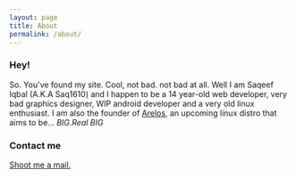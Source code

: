```yaml
---
layout: page
title: About
permalink: /about/
---
```


### Hey!

So. You've found my site. Cool, not bad. not bad at all. Well I am Saqeef Iqbal (A.K.A Saq1610) and I happen to be a 14 year-old web developer, very bad graphics designer, WIP android developer and a very old linux enthusiast. I am also the founder of [Arelos](http://arelos.github.io), an upcoming linux distro that aims to be... *BIG*.*Real BIG*

### Contact me

[Shoot me a mail.](mailto:nasirsaqeef2001@gmail.com)
